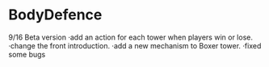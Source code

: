 # BodyDefence

9/16  Beta version
  ·add an action for each tower when players win or lose.
  ·change the front introduction.
  ·add a new mechanism to Boxer tower.
  ·fixed some bugs 
